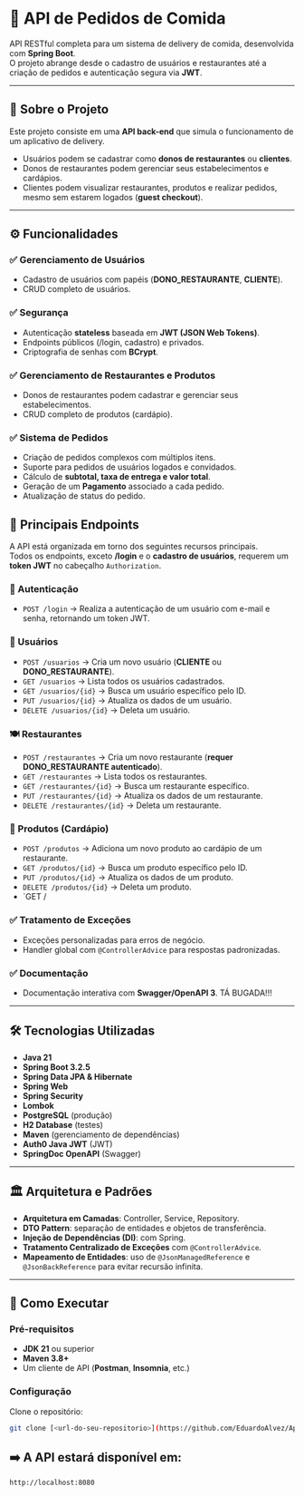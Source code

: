 # 🍔 API de Pedidos de Comida

API RESTful completa para um sistema de delivery de comida, desenvolvida com **Spring Boot**.  
O projeto abrange desde o cadastro de usuários e restaurantes até a criação de pedidos e autenticação segura via **JWT**.

---

## 📌 Sobre o Projeto
Este projeto consiste em uma **API back-end** que simula o funcionamento de um aplicativo de delivery.  

- Usuários podem se cadastrar como **donos de restaurantes** ou **clientes**.  
- Donos de restaurantes podem gerenciar seus estabelecimentos e cardápios.  
- Clientes podem visualizar restaurantes, produtos e realizar pedidos, mesmo sem estarem logados (**guest checkout**).

---

## ⚙️ Funcionalidades

### ✅ Gerenciamento de Usuários
- Cadastro de usuários com papéis (**DONO_RESTAURANTE**, **CLIENTE**).  
- CRUD completo de usuários.  

### ✅ Segurança
- Autenticação **stateless** baseada em **JWT (JSON Web Tokens)**.  
- Endpoints públicos (/login, cadastro) e privados.  
- Criptografia de senhas com **BCrypt**.  

### ✅ Gerenciamento de Restaurantes e Produtos
- Donos de restaurantes podem cadastrar e gerenciar seus estabelecimentos.  
- CRUD completo de produtos (cardápio).  

### ✅ Sistema de Pedidos
- Criação de pedidos complexos com múltiplos itens.  
- Suporte para pedidos de usuários logados e convidados.  
- Cálculo de **subtotal, taxa de entrega e valor total**.  
- Geração de um **Pagamento** associado a cada pedido.  
- Atualização de status do pedido.

## 🔑 Principais Endpoints

A API está organizada em torno dos seguintes recursos principais.  
Todos os endpoints, exceto **/login** e o **cadastro de usuários**, requerem um **token JWT** no cabeçalho `Authorization`.

### 🔐 Autenticação
- `POST /login` → Realiza a autenticação de um usuário com e-mail e senha, retornando um token JWT.  

### 👤 Usuários
- `POST /usuarios` → Cria um novo usuário (**CLIENTE** ou **DONO_RESTAURANTE**).  
- `GET /usuarios` → Lista todos os usuários cadastrados.  
- `GET /usuarios/{id}` → Busca um usuário específico pelo ID.  
- `PUT /usuarios/{id}` → Atualiza os dados de um usuário.  
- `DELETE /usuarios/{id}` → Deleta um usuário.  

### 🍽️ Restaurantes
- `POST /restaurantes` → Cria um novo restaurante (**requer DONO_RESTAURANTE autenticado**).  
- `GET /restaurantes` → Lista todos os restaurantes.  
- `GET /restaurantes/{id}` → Busca um restaurante específico.  
- `PUT /restaurantes/{id}` → Atualiza os dados de um restaurante.  
- `DELETE /restaurantes/{id}` → Deleta um restaurante.  

### 🛒 Produtos (Cardápio)
- `POST /produtos` → Adiciona um novo produto ao cardápio de um restaurante.  
- `GET /produtos/{id}` → Busca um produto específico pelo ID.  
- `PUT /produtos/{id}` → Atualiza os dados de um produto.  
- `DELETE /produtos/{id}` → Deleta um produto.  
- `GET /


### ✅ Tratamento de Exceções
- Exceções personalizadas para erros de negócio.  
- Handler global com `@ControllerAdvice` para respostas padronizadas.  

### ✅ Documentação
- Documentação interativa com **Swagger/OpenAPI 3**.  TÁ BUGADA!!!

---

## 🛠 Tecnologias Utilizadas
- **Java 21**  
- **Spring Boot 3.2.5**  
- **Spring Data JPA & Hibernate**  
- **Spring Web**  
- **Spring Security**  
- **Lombok**  
- **PostgreSQL** (produção)  
- **H2 Database** (testes)  
- **Maven** (gerenciamento de dependências)  
- **Auth0 Java JWT** (JWT)  
- **SpringDoc OpenAPI** (Swagger)  

---

## 🏛 Arquitetura e Padrões
- **Arquitetura em Camadas**: Controller, Service, Repository.  
- **DTO Pattern**: separação de entidades e objetos de transferência.  
- **Injeção de Dependências (DI)**: com Spring.  
- **Tratamento Centralizado de Exceções** com `@ControllerAdvice`.  
- **Mapeamento de Entidades**: uso de `@JsonManagedReference` e `@JsonBackReference` para evitar recursão infinita.  

---

## 🚀 Como Executar

### Pré-requisitos
- **JDK 21** ou superior  
- **Maven 3.8+**  
- Um cliente de API (**Postman**, **Insomnia**, etc.)  

### Configuração
Clone o repositório:
```bash
git clone [<url-do-seu-repositorio>](https://github.com/EduardoAlvez/Api-de-pedidos-de-comida.git)
```

## ➡️ A API estará disponível em: 
```
http://localhost:8080
```
